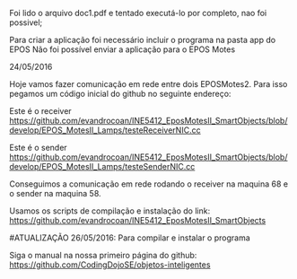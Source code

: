 Foi lido o arquivo doc1.pdf e tentado executá-lo por completo, nao foi possivel;

Para criar a aplicação foi necessário incluir o programa na pasta app do EPOS
Não foi possível enviar a aplicação para o EPOS Motes


24/05/2016

Hoje vamos fazer comunicação em rede entre dois EPOSMotes2.
Para isso pegamos um código inicial do github no seguinte endereço:

Este é o receiver
https://github.com/evandrocoan/INE5412_EposMotesII_SmartObjects/blob/develop/EPOS_MotesII_Lamps/testeReceiverNIC.cc

Este é o sender
https://github.com/evandrocoan/INE5412_EposMotesII_SmartObjects/blob/develop/EPOS_MotesII_Lamps/testeSenderNIC.cc


Conseguimos a comunicação em rede rodando o receiver na maquina 68 e o sender na maquina 58. 

Usamos os scripts de compilação e instalação do link:
https://github.com/evandrocoan/INE5412_EposMotesII_SmartObjects



#ATUALIZAÇÃO 26/05/2016: Para compilar e instalar o programa

Siga o manual na nossa primeiro página do github:
https://github.com/CodingDojoSE/objetos-inteligentes



